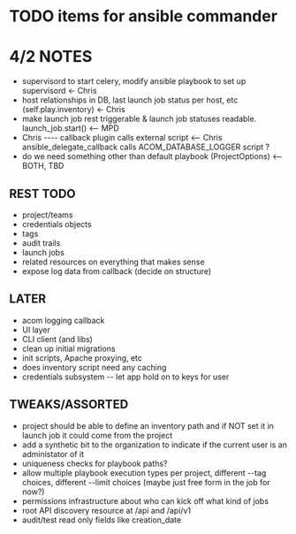 TODO items for ansible commander
================================

4/2 NOTES
=========
* supervisord to start celery, modify ansible playbook to set up supervisord <- Chris
* host relationships in DB, last launch job status per host, etc (self.play.inventory) <- Chris
* make launch job rest triggerable & launch job statuses readable.  launch_job.start() <-- MPD
* Chris ---- callback plugin calls external script <-- Chris
  ansible_delegate_callback calls ACOM_DATABASE_LOGGER script ?
* do we need something other than default playbook (ProjectOptions) <-- BOTH, TBD

REST TODO
---------
* project/teams
* credentials objects
* tags
* audit trails
* launch jobs
* related resources on everything that makes sense
* expose log data from callback (decide on structure)

LATER
-----

* acom logging callback
* UI layer
* CLI client (and libs)
* clean up initial migrations
* init scripts, Apache proxying, etc
* does inventory script need any caching
* credentials subsystem -- let app hold on to keys for user

TWEAKS/ASSORTED
---------------

* project should be able to define an inventory path and if NOT set it in launch job it could come from the project
* add a synthetic bit to the organization to indicate if the current user is an administator of it
* uniqueness checks for playbook paths?
* allow multiple playbook execution types per project, different --tag choices, different --limit choices (maybe just free form in the job for now?)
* permissions infrastructure about who can kick off what kind of jobs
* root API discovery resource at /api and /api/v1
* audit/test read only fields like creation_date

